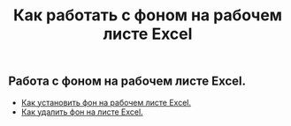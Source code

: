﻿---
title: Как работать с фоном на рабочем листе Excel
second_title: Aspose.Cells Cloud Documen
linktitle: фон
type: docs
url: /ru/worksheets/background/
keywords: How to work with background on an Excel worksheet
description: Aspose.Cells Cloud REST API поддерживает работу с фоном на рабочем листе Excel. SDK поддерживает различные языки разработки. К ним относятся Android, C#, Go, Java, NodeJS, Perl, PHP, Python, Ruby и swift.
weight: 20
---
## Работа с фоном на рабочем листе Excel.

- [Как установить фон на рабочем листе Excel.](/cells/ru/worksheets/background/add/) 
- [Как удалить фон на листе Excel.](/cells/ru/worksheets/background/delete/) 


